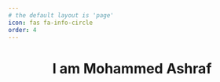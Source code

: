 ```yaml
---
# the default layout is 'page'
icon: fas fa-info-circle
order: 4
---
```


<div align="center">
  <h1>I am Mohammed Ashraf</h1>
